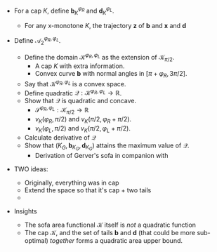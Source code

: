 - For a cap $K$, define $\mathbf{b}_K^{\varphi_R}$ and $\mathbf{d}_K^{\varphi_L}$.
	- For any x-monotone $K$, the trajectory $\mathbf{z}$ of $\mathbf{b}$ and $\mathbf{x}$ and $\mathbf{d}$ 
- Define $\mathcal{A}_2^{\varphi_R, \varphi_L}$.
	- Define the domain $\mathcal{K}^{\varphi_R, \varphi_L}$ as the extension of $\mathcal{K}_{\pi/2}$.
		- A cap $K$ with extra information.
		- Convex curve $\mathbf{b}$ with normal angles in $[\pi + \varphi_R, 3\pi/2]$.
	- Say that $\mathcal{K}^{\varphi_R, \varphi_L}$ is a convex space.
	- Define quadratic $\mathcal{Q} : \mathcal{K}^{\varphi_R, \varphi_L} \to \mathbb{R}$.
	- Show that $\mathcal{Q}$ is quadratic and concave.
		- $\mathcal{S}^{\varphi_R, \varphi_L} : \mathcal{K}_{\pi/2} \to \mathbb{R}$
		- $v_K(\varphi_R, \pi/2)$ and $v_K(\pi/2, \varphi_R + \pi/2)$.
		- $v_K(\varphi_L, \pi/2)$ and $v_K(\pi/2, \varphi_L + \pi/2)$.
	- Calculate derivative of $\mathcal{Q}$
	- Show that $(K_G, \mathbf{b}_{K_G}, \mathbf{d}_{K_G})$ attains the maximum value of $\mathcal{Q}$.
		- Derivation of Gerver's sofa in companion with 

- TWO ideas:
	- Originally, everything was in cap
	- Extend the space so that it's cap + two tails
	- 



- Insights
	- The sofa area functional $\mathcal{K}$ itself is _not_ a quadratic function
	- The cap $\mathcal{K}$, and the set of tails $\mathbf{b}$ and $\mathbf{d}$ (that could be more sub-optimal) _together_ forms a quadratic area upper bound.
